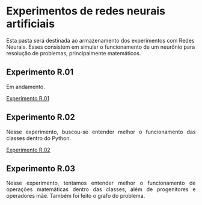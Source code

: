 # Experimentos de redes neurais artificiais

Esta pasta será destinada ao armazenamento dos experimentos com Redes Neurais. Esses consistem em simular o funcionamento de um neurônio para resolução de problemas, principalmente matemáticos.

## Experimento R.01

<p align = 'justify'> Em andamento. </p>

<a href = "experimento R.01 - derivadas.ipynb"> Experimento R.01</a>

## Experimento R.02

<p align = 'justify'>  Nesse experimento, buscou-se entender melhor o funcionamento das classes dentro do Python. </p>

<a href = "experimento R.02 - classes.ipynb"> Experimento R.02</a>

## Experimento R.03

<p align = 'justify'> Nesse experimento, tentamos entender melhor o funcionamento de operações matemáticas dentro das classes, além de progenitores e operadores mãe. Também foi feito o grafo do problema. </p>
